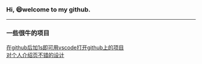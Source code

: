 ### Hi,  😄welcome to my github.

---

<h3>一些很牛的项目</h3>  
<a href="https://github.com/conwnet/github1s">在github后加1s即可用vscode打开github上的项目</a><br>
<a href="https://github.com/abhisheknaiidu/awesome-github-profile-readme#awesome-github-profile-readme-">对个人介绍页不错的设计</a><br>

